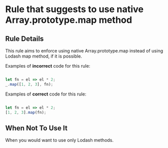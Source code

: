 # Rule that suggests to use native Array.prototype.map method

## Rule Details

This rule aims to enforce using native Array.prototype.map instead of using Lodash map method, if it is possible.

Examples of **incorrect** code for this rule:

```js

let fn = el => el * 2;
_.map([1, 2, 3], fn);

```

Examples of **correct** code for this rule:

```js

let fn = el => el * 2;
[1, 2, 3].map(fn);

```

## When Not To Use It

When you would want to use only Lodash methods.
